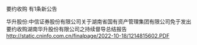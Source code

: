 要约收购 有1条新公告 

华升股份:中信证券股份有限公司关于湖南省国有资产管理集团有限公司免于发出要约收购湖南华升股份有限公司之持续督导总结报告 http://static.cninfo.com.cn/finalpage/2022-10-18/1214815602.PDF 

